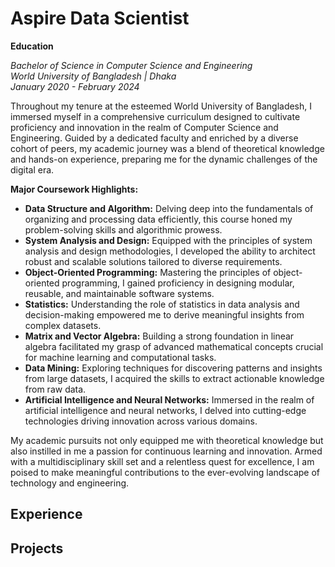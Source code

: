 # Aspire Data Scientist

**Education**

*Bachelor of Science in Computer Science and Engineering*  
*World University of Bangladesh | Dhaka*  
*January 2020 - February 2024*

Throughout my tenure at the esteemed World University of Bangladesh, I immersed myself in a comprehensive curriculum designed to cultivate proficiency and innovation in the realm of Computer Science and Engineering. Guided by a dedicated faculty and enriched by a diverse cohort of peers, my academic journey was a blend of theoretical knowledge and hands-on experience, preparing me for the dynamic challenges of the digital era.

**Major Coursework Highlights:**
- **Data Structure and Algorithm:** Delving deep into the fundamentals of organizing and processing data efficiently, this course honed my problem-solving skills and algorithmic prowess.
- **System Analysis and Design:** Equipped with the principles of system analysis and design methodologies, I developed the ability to architect robust and scalable solutions tailored to diverse requirements.
- **Object-Oriented Programming:** Mastering the principles of object-oriented programming, I gained proficiency in designing modular, reusable, and maintainable software systems.
- **Statistics:** Understanding the role of statistics in data analysis and decision-making empowered me to derive meaningful insights from complex datasets.
- **Matrix and Vector Algebra:** Building a strong foundation in linear algebra facilitated my grasp of advanced mathematical concepts crucial for machine learning and computational tasks.
- **Data Mining:** Exploring techniques for discovering patterns and insights from large datasets, I acquired the skills to extract actionable knowledge from raw data.
- **Artificial Intelligence and Neural Networks:** Immersed in the realm of artificial intelligence and neural networks, I delved into cutting-edge technologies driving innovation across various domains.

My academic pursuits not only equipped me with theoretical knowledge but also instilled in me a passion for continuous learning and innovation. Armed with a multidisciplinary skill set and a relentless quest for excellence, I am poised to make meaningful contributions to the ever-evolving landscape of technology and engineering.

## Experience

## Projects
